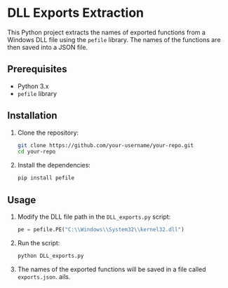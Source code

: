 # DLL Exports Extraction

This Python project extracts the names of exported functions from a Windows DLL file using the `pefile` library. The names of the functions are then saved into a JSON file.

## Prerequisites

- Python 3.x
- `pefile` library

## Installation

1. Clone the repository:
   ```bash
   git clone https://github.com/your-username/your-repo.git
   cd your-repo
   ```

2. Install the dependencies:
   ```bash
   pip install pefile
   ```

## Usage

1. Modify the DLL file path in the `DLL_exports.py` script:
   ```python
   pe = pefile.PE("C:\\Windows\\System32\\kernel32.dll")
   ```

2. Run the script:
   ```bash
   python DLL_exports.py
   ```

3. The names of the exported functions will be saved in a file called `exports.json`.
ails.
